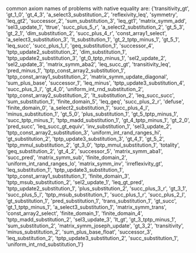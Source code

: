 common axiom names of problems with native equality are:
{'transitivity_gt', 'gt_1_0', 'gt_4_3', 'a_select3_substitution_2', 'reflexivity_leq', 'symmetry', 'leq_gt2', 'successor_2', 'sum_substitution_3', 'leq_gt1', 'matrix_symm_add', 'sel3_update_1', 'ttrue', 'succ_plus_5_r', 'a_select2_substitution_2', 'gt_5_3', 'gt_2_1', 'dim_substitution_2', 'succ_plus_4_r', 'const_array1_select', 'a_select3_substitution_3', 'lt_substitution_1', 'gt_2_tptp_minus_1', 'gt_5_1', 'leq_succ', 'succ_plus_1_l', 'geq_substitution_1', 'successor_4', 'tptp_update2_substitution_2', 'dim_substitution_1', 'tptp_update2_substitution_3', 'gt_0_tptp_minus_1', 'sel2_update_2', 'sel2_update_3', 'matrix_symm_aba2', 'leq_succ_gt', 'transitivity_leq', 'pred_minus_1', 'tptp_const_array2_substitution_1', 'tptp_const_array1_substitution_2', 'matrix_symm_update_diagonal', 'sum_plus_base', 'successor_1', 'leq_minus', 'tptp_update3_substitution_4', 'succ_plus_3_l', 'gt_4_0', 'uniform_int_rnd_substitution_2', 'tptp_const_array2_substitution_2', 'lt_substitution_2', 'leq_succ_succ', 'sum_substitution_1', 'finite_domain_5', 'leq_geq', 'succ_plus_2_r', 'defuse', 'finite_domain_0', 'a_select2_substitution_1', 'succ_plus_4_l', 'minus_substitution_1', 'gt_5_0', 'plus_substitution_1', 'gt_5_tptp_minus_1', 'succ_tptp_minus_1', 'tptp_madd_substitution_1', 'gt_4_tptp_minus_1', 'gt_2_0', 'pred_succ', 'leq_succ_gt_equiv', 'inv_substitution_1', 'sel3_update_2', 'tptp_const_array2_substitution_3', 'uniform_int_rand_ranges_hi', 'gt_substitution_2', 'tptp_update3_substitution_3', 'gt_4_1', 'gt_5_2', 'tptp_mmul_substitution_2', 'gt_3_0', 'tptp_mmul_substitution_1', 'totality', 'geq_substitution_2', 'gt_4_2', 'successor_5', 'matrix_symm_aba1', 'succ_pred', 'matrix_symm_sub', 'finite_domain_2', 'uniform_int_rand_ranges_lo', 'matrix_symm_inv', 'irreflexivity_gt', 'leq_substitution_1', 'tptp_update3_substitution_1', 'tptp_const_array1_substitution_1', 'finite_domain_3', 'tptp_msub_substitution_2', 'sel2_update_1', 'leq_gt_pred', 'tptp_update2_substitution_1', 'plus_substitution_2', 'succ_plus_3_r', 'gt_3_1', 'succ_plus_5_l', 'tptp_msub_substitution_1', 'succ_plus_1_r', 'succ_plus_2_l', 'gt_substitution_1', 'pred_substitution_1', 'trans_substitution_1', 'gt_succ', 'gt_1_tptp_minus_1', 'a_select3_substitution_1', 'matrix_symm_trans', 'const_array2_select', 'finite_domain_1', 'finite_domain_4', 'tptp_madd_substitution_2', 'sel3_update_3', 'lt_gt', 'gt_3_tptp_minus_1', 'sum_substitution_2', 'matrix_symm_joseph_update', 'gt_3_2', 'transitivity', 'minus_substitution_2', 'sum_plus_base_float', 'successor_3', 'leq_substitution_2', 'tptp_update3_substitution_2', 'succ_substitution_1', 'uniform_int_rnd_substitution_1'}






